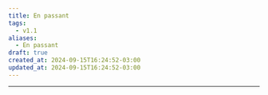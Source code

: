 ```yaml
---
title: En passant
tags:
  - v1.1
aliases:
  - En passant
draft: true
created_at: 2024-09-15T16:24:52-03:00
updated_at: 2024-09-15T16:24:52-03:00
---
```



---

